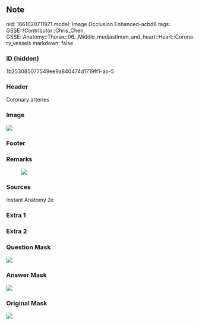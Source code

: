 ## Note
nid: 1661020711971
model: Image Occlusion Enhanced-acbd6
tags: GSSE::!Contributor::Chris_Chen, GSSE::Anatomy::Thorax::06._Middle_mediastinum_and_heart::Heart::Coronary_vessels
markdown: false

### ID (hidden)
1b253085077549ee9a840474d1719ff1-ao-5

### Header
Coronary arteries

### Image
<img src="tmp44koa3se.png">

### Footer


### Remarks
<figure class="image" id="72e3f278-3dc4-49f6-b5c0-18232e625a1b">
  <a href= 
  "Blood%20supply%20to%20the%20heart%2071b1ddb8632d48ce9a4890707d47de05/Untitled%201.png">
  <img src="7b938ccfe3307d26ca384dab7f7e1ee885ff910b.png"></a>
</figure>

### Sources
Instant Anatomy 2e

### Extra 1


### Extra 2


### Question Mask
<img src="1b253085077549ee9a840474d1719ff1-ao-5-Q.svg">

### Answer Mask
<img src="1b253085077549ee9a840474d1719ff1-ao-5-A.svg">

### Original Mask
<img src="1b253085077549ee9a840474d1719ff1-ao-O.svg">
